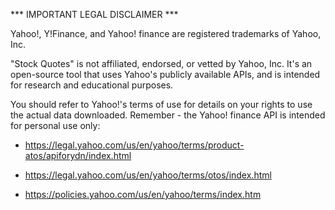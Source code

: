*** IMPORTANT LEGAL DISCLAIMER ***

Yahoo!, Y!Finance, and Yahoo! finance are registered trademarks of Yahoo, Inc.

"Stock Quotes" is not affiliated, endorsed, or vetted by Yahoo, Inc. It's an open-source tool that uses Yahoo's publicly available APIs, and is intended for research and educational purposes.

You should refer to Yahoo!'s terms of use for details on your rights to use the actual data downloaded. Remember - the Yahoo! finance API is intended for personal use only:

- https://legal.yahoo.com/us/en/yahoo/terms/product-atos/apiforydn/index.html

- https://legal.yahoo.com/us/en/yahoo/terms/otos/index.html

- https://policies.yahoo.com/us/en/yahoo/terms/index.htm
